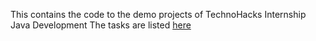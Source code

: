 This contains the code to the demo projects of TechnoHacks Internship Java Development
The tasks are listed [here](https://technohacks.co.in/java-development-tasks-technohacks-internship-program/)
